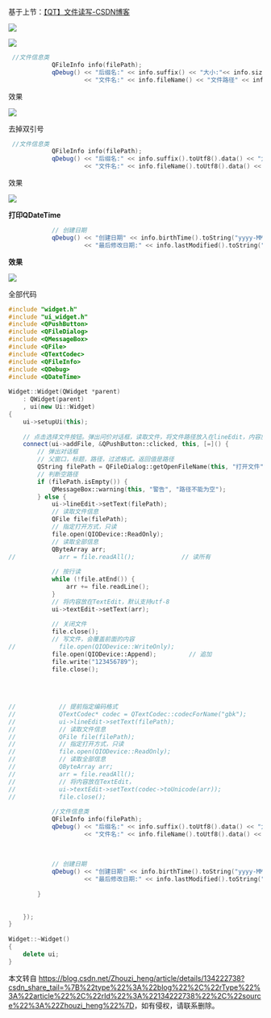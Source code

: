  

基于上节：[【QT】文件读写-CSDN博客](https://blog.csdn.net/Zhouzi_heng/article/details/134210867?spm=1001.2014.3001.5501 "【QT】文件读写-CSDN博客")

![](https://img-blog.csdnimg.cn/671cfa181c6b4d4ea3da40e0f63f76b0.png)

![](https://img-blog.csdnimg.cn/64fae7ac335d4b1ab758297c47dc4897.png)

```cpp
 //文件信息类
            QFileInfo info(filePath);
            qDebug() << "后缀名:" << info.suffix() << "大小:"<< info.size()
                     << "文件名:" << info.fileName() << "文件路径" << info.filePath();
```

效果

![](https://img-blog.csdnimg.cn/ec148d476b12407d88db81c65c4b19f7.png)

去掉双引号

```cpp
 //文件信息类
            QFileInfo info(filePath);
            qDebug() << "后缀名:" << info.suffix().toUtf8().data() << "大小:"<< info.size()
                     << "文件名:" << info.fileName().toUtf8().data() << "文件路径" << info.filePath().toUtf8().data();
```

效果

![](https://img-blog.csdnimg.cn/cbbf96aa5c504870a41ed02bed63b51a.png)

**打印QDateTime**

```cpp
            // 创建日期
            qDebug() << "创建日期" << info.birthTime().toString("yyyy-MM-dd hh:mm:ss")
                     << "最后修改日期:" << info.lastModified().toString("yyyy/MM/dd hh:mm:ss");
```

**效果**

![](https://img-blog.csdnimg.cn/1b16efd23bf84853a96df5ec26439927.png)

全部代码

```cpp
#include "widget.h"
#include "ui_widget.h"
#include <QPushButton>
#include <QFileDialog>
#include <QMessageBox>
#include <QFile>
#include <QTextCodec>
#include <QFileInfo>
#include <QDebug>
#include <QDateTime>
 
Widget::Widget(QWidget *parent)
    : QWidget(parent)
    , ui(new Ui::Widget)
{
    ui->setupUi(this);
 
    // 点击选择文件按钮。弹出问价对话框，读取文件，将文件路径放入在lineEdit，内容放在TextEdit
    connect(ui->addFile, &QPushButton::clicked, this, [=]() {
        // 弹出对话框
        // 父窗口，标题，路径，过滤格式。返回值是路径
        QString filePath = QFileDialog::getOpenFileName(this, "打开文件", "D:\\code\\QT\\demo22", "(*.txt)");
        // 判断空路径
        if (filePath.isEmpty()) {
            QMessageBox::warning(this, "警告", "路径不能为空");
        } else {
            ui->lineEdit->setText(filePath);
            // 读取文件信息
            QFile file(filePath);
            // 指定打开方式，只读
            file.open(QIODevice::ReadOnly);
            // 读取全部信息
            QByteArray arr;
//            arr = file.readAll();             // 读所有
 
            // 按行读
            while (!file.atEnd()) {
                arr += file.readLine();
            }
            // 将内容放在TextEdit，默认支持utf-8
            ui->textEdit->setText(arr);
 
            // 关闭文件
            file.close();
            // 写文件，会覆盖前面的内容
//            file.open(QIODevice::WriteOnly);
            file.open(QIODevice::Append);         // 追加
            file.write("123456789");
            file.close();
 
 
 
 
//            // 提前指定编码格式
//            QTextCodec* codec = QTextCodec::codecForName("gbk");
//            ui->lineEdit->setText(filePath);
//            // 读取文件信息
//            QFile file(filePath);
//            // 指定打开方式，只读
//            file.open(QIODevice::ReadOnly);
//            // 读取全部信息
//            QByteArray arr;
//            arr = file.readAll();
//            // 将内容放在TextEdit，
//            ui->textEdit->setText(codec->toUnicode(arr));
//            file.close();
 
            //文件信息类
            QFileInfo info(filePath);
            qDebug() << "后缀名:" << info.suffix().toUtf8().data() << "大小:"<< info.size()
                     << "文件名:" << info.fileName().toUtf8().data() << "文件路径" << info.filePath().toUtf8().data();
 
 
 
            // 创建日期
            qDebug() << "创建日期" << info.birthTime().toString("yyyy-MM-dd hh:mm:ss")
                     << "最后修改日期:" << info.lastModified().toString("yyyy/MM/dd hh:mm:ss");
 
        }
 
 
    });
}
 
Widget::~Widget()
{
    delete ui;
}
```

本文转自 <https://blog.csdn.net/Zhouzi_heng/article/details/134222738?csdn_share_tail=%7B%22type%22%3A%22blog%22%2C%22rType%22%3A%22article%22%2C%22rId%22%3A%22134222738%22%2C%22source%22%3A%22Zhouzi_heng%22%7D>，如有侵权，请联系删除。
